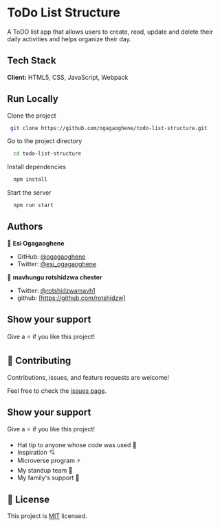# ToDo List Structure
A ToDO list app that allows users to create, read, update and delete their daily activities and helps organize their day. 

## Tech Stack

**Client:** HTML5, CSS, JavaScript, Webpack

## Run Locally
Clone the project

```bash
 git clone https://github.com/ogagaoghene/todo-list-structure.git
```
Go to the project directory

```bash
  cd todo-list-structure
```
Install dependencies

```bash
  npm install
```

Start the server

```bash
  npm run start
```

## Authors

👤 **Esi Ogagaoghene**

- GitHub: [@ogagaoghene](https://github.com/ogagaoghene)
- Twitter: [@esi_ogagaoghene](https://twitter.com/esi.ogaga)

👤 **mavhungu rotshidzwa chester**
- Twitter: [@rotshidzwamavh1](https://twitter.com/rotshidzwamavh1)
- github: [https://github.com/rotshidzw]

## Show your support

Give a ⭐️ if you like this project!

## 🤝 Contributing
Contributions, issues, and feature requests are welcome!

Feel free to check the [issues page](../../issues/).

## Show your support
Give a ⭐️ if you like this project!

- Hat tip to anyone whose code was used 🔰
- Inspiration 💘
- Microverse program ⚡
- My standup team 🏹
- My family's support 🙌

## 📝 License

This project is [MIT](./MIT.md) licensed.


